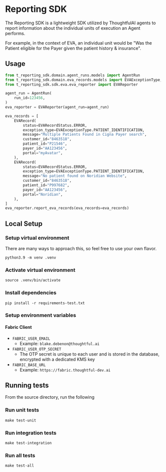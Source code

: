 # Reporting SDK

The Reporting SDK is a lightweight SDK utilized by ThoughtfulAI agents to report information about the individual 
units of execution an Agent performs. 

For example, in the context of EVA, an individual unit would be "Was the Patient eligible for the Payer given 
the patient history & insurance".

## Usage
```python
from t_reporting_sdk.domain.agent_runs.models import AgentRun
from t_reporting_sdk.domain.eva_records.models import EVAExceptionType, EVARecordStatus, EVARecord
from t_reporting_sdk.sdk.eva.eva_reporter import EVAReporter 

agent_run = AgentRun(
    run_id=123456,
)
eva_reporter = EVAReporter(agent_run=agent_run)

eva_records = [
    EVARecord(
        status=EVARecordStatus.ERROR,
        exception_type=EVAExceptionType.PATIENT_IDENTIFICATION,
        message="Multiple Patients Found in Cigna Payer search",
        customer_id="8463518",
        patient_id="P21546",
        payer_id="AA123456",
        portal="myAvatar",
    ),
    EVARecord(
        status=EVARecordStatus.ERROR,
        exception_type=EVAExceptionType.PATIENT_IDENTIFICATION,
        message="No patient found on Noridian Website",
        customer_id="8463518",
        patient_id="P997682",
        payer_id="AA123456",
        portal="Noridian",
    ),
]
eva_reporter.report_eva_records(eva_records=eva_records)
```

## Local Setup

### Setup virtual environment
There are many ways to approach this, so feel free to use your own flavor.

`python3.9 -m venv .venv`

### Activate virtual environment
`source .venv/bin/activate`

### Install dependencies
`pip install -r requirements-test.txt`

### Setup environment variables
#### Fabric Client
- `FABRIC_USER_EMAIL`  
  - Example: `blake.debenon@thoughtful.ai`
- `FABRIC_USER_OTP_SECRET`
  - The OTP secret is unique to each user and is stored in the database, encrypted with a dedicated KMS key
- `FABRIC_BASE_URL`
  - Example: `https://fabric.thoughtful-dev.ai`

## Running tests
From the source directory, run the following 

### Run unit tests
```shell
make test-unit
```

### Run integration tests
```shell
make test-integration
```

### Run all tests
```shell
make test-all
```
